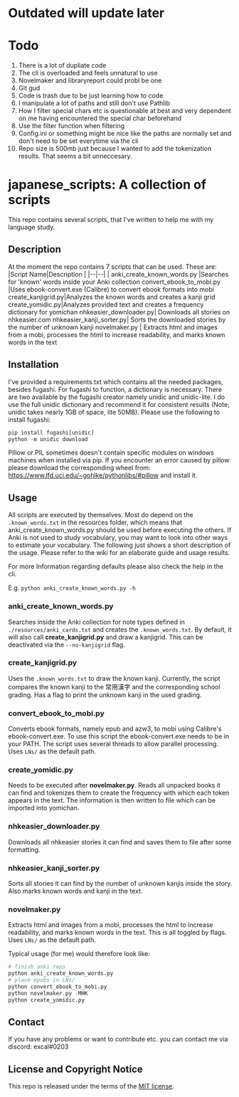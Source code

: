 # Outdated will update later


# Todo

1. There is a lot of dupliate code
2. The cli is overloaded and feels unnatural to use
3. Novelmaker and libraryreport could probl be one
4. Git gud
5. Code is trash due to be just learning how to code
7. I manipulate a lot of paths and still don't use Pathlib
8. How I filter special chars etc is questionable at best and very dependent on me having encountered the special char beforehand
9. Use the filter function when filtering
10. Config.ini or something might be nice like the paths are normally set and don't need to be set everytime via the cli
11. Repo size is 500mb just because I wanted to add the tokenization results. That seems a bit unneccesary.


# japanese_scripts: A collection of scripts

This repo contains several scripts, that I've written to help me with my language study.

## Description

At the moment the repo contains 7 scripts that can be used. These are:
|Script Name|Description  |
|--|--|
| anki_create_known_words.py |Searches for 'known' words inside your Anki collection
convert_ebook_to_mobi.py  |Uses ebook-convert.exe (Calibre) to convert ebook formats into mobi
create_kanjigrid.py|Analyzes the known words and creates a kanji grid
create_yomidic.py|Analyzes provided text and creates a frequency dictionary for yomichan
nhkeasier_downloader.py| Downloads all stories on nhkeasier.com
nhkeasier_kanji_sorter.py| Sorts the downloaded stories by the number of unknown kanji
novelmaker.py | Extracts html and images from a mobi, processes the html to increase readability, and marks known words in the text

## Installation
I've provided a requirements.txt which contains all the needed packages, besides fugashi.
For fugashi to function, a dictionary is necessary. There are two available by the fugashi creator namely unidic and unidic-lite. I do use the full unidic dictionary and recommend it for consistent results (Note; unidic takes nearly 1GB of space, lite 50MB). Please use the following to install fugashi:
```python
pip install fugashi[unidic]
python -m unidic download
```
Pillow or PIL sometimes doesn't contain specific modules on windows machines when installed via pip. If you encounter an error caused by pillow please download the corresponding wheel from:
https://www.lfd.uci.edu/~gohlke/pythonlibs/#pillow
and install it.

## Usage

All scripts are executed by themselves. Most do depend on the `.known_words.txt` in the resources folder, which means that anki_create_known_words.py should be used before executing the others. If Anki is not used to study vocabulary, you may want to look into other ways to estimate your vocabulary. The following just shows a short description of the usage. Please refer to the wiki for an elaborate guide and usage results.

For more Information regarding defaults please also check the help in the cli.

E.g. `python anki_create_known_words.py -h`
### anki_create_known_words.py
Searches inside the Anki collection for note types defined in `./resources/anki_cards.txt` and creates the `.known_words.txt`. By default, it will also call  **create_kanjigrid.py** and draw a kanjigrid. This can be deactivated via the `--no-kanjigrid` flag.

### create_kanjigrid.py
Uses the `.known_words.txt` to draw the known kanji. Currently, the script compares the known kanji to the 常用漢字 and the corresponding school grading.
Has a flag to print the unknown kanji in the used grading.

### convert_ebook_to_mobi.py
Converts ebook formats, namely epub and azw3, to mobi using Calibre's ebook-convert.exe. To use this script the ebook-convert.exe needs to be in your PATH. The script uses several threads to allow parallel processing. Uses `LNs/` as the default path.

### create_yomidic.py
Needs to be executed after **novelmaker.py**. Reads all unpacked books it can find and tokenizes them to create the frequency with which each token appears in the text. The information is then written to file which can be imported into yomichan.

### nhkeasier_downloader.py
Downloads all nhkeasier stories it can find and saves them to file after some formatting. 

### nhkeasier_kanji_sorter.py
Sorts all stories it can find by the number of unknown kanjis inside the story. Also marks known words and kanji in the text. 

### novelmaker.py
Extracts html and images from a mobi, processes the html to increase readability, and marks known words in the text. This is all toggled by flags. Uses `LNs/` as the default path.

Typical usage (for me) would therefore look like:
```python
# finish anki reps
python anki_create_known_words.py
# place epubs in LNs/
python convert_ebook_to_mobi.py
python novelmaker.py -MHK
python create_yomidic.py
```


## Contact
If you have any problems or want to contribute etc. you can contact me via discord: excal#0203



## License and Copyright Notice

This repo is released under the terms of the [MIT license](./LICENSE).